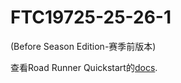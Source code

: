 # FTC19725-25-26-1

(Before Season Edition-赛季前版本)

查看Road Runner Quickstart的[docs](https://rr.brott.dev/docs/v1-0/tuning/).

